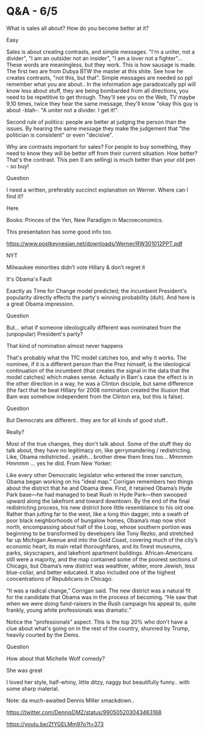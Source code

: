 # Q&A - 6/5

What is sales all about? How do you become better at it?

Easy

Sales is about creating contrasts, and simple messages. "I'm a uniter,
not a divider", "I am an outsider not an insider", "I am a lover not a
fighter"... These words are meaningless, but they work. This is how
sausage is made. The first two are from Dubya BTW the master at this
shite. See how he creates contrasts, "not this, but that". Simple
messages are needed so ppl remember what you are about.. In the
information age paradoxically ppl will know less about stuff, they are
being bombarded from all directions, you need to be repetitive to get
through. They'll see you on the Web, TV maybe 9,10 times, twice they
hear the same message, they'll know "okay this guy is about -blah-. "A
uniter not a divider. I get it!".

Second rule of politics: people are better at judging the person than
the issues. By hearing the same message they make the judgement that
"the politician is consistent" or even "decisive".

Why are contrasts important for sales? For people to buy something,
they need to know they will be better off from their current
situation. How better? That's the contrast. This pen (I am selling) is
much better than your old pen - so buy!

Question

I need a written, preferably succinct explanation on Werner. Where can I find it?

Here

Books: Princes of the Yen, New Paradigm in Macroeconomics.

This presentation has some good info too.

https://www.postkeynesian.net/downloads/Werner/RW301012PPT.pdf

NYT

Milwaukee minorities didn’t vote Hillary & don’t regret it

It's Obama's Fault

Exactly as Time for Change model predicted; the incumbent President's popularity directly effects the party's winning probability (duh). And here is a great Obama impression.

Question

But... what if someone ideologically different was nominated from the (unpopular) President's party?

That kind of nomination almost never happens

That's probably what the TfC model catches too, and why it works. The nominee, if it is a different person than the Prez himself, is the ideological continuation of the incumbent (that creates the signal in the data that the model catches) which makes sense. Actually in Bam's case the effect is in the other direction in a way, he was a Clinton disciple, but same difference (the fact that he beat Hillary for 2008 nomination created the illusion that Bam was somehow independent from the Clinton era, but this is false).

Question

But Democrats are different.. they are for all kinds of good stuff..

Really?

Most of the true changes, they don't talk about. Some of the stuff they do talk about, they have no legitimacy on, like gerrymandering / redistricting. Like, Obama redistricted.. yeahh... brother drew them lines too... Mmmmm Hmmmm ... yes he diid. From New Yorker:

Like every other Democratic legislator who entered the inner sanctum, Obama began working on his “ideal map.” Corrigan remembers two things about the district that he and Obama drew. First, it retained Obama’s Hyde Park base—he had managed to beat Rush in Hyde Park—then swooped upward along the lakefront and toward downtown. By the end of the final redistricting process, his new district bore little resemblance to his old one. Rather than jutting far to the west, like a long thin dagger, into a swath of poor black neighborhoods of bungalow homes, Obama’s map now shot north, encompassing about half of the Loop, whose southern portion was beginning to be transformed by developers like Tony Rezko, and stretched far up Michigan Avenue and into the Gold Coast, covering much of the city’s economic heart, its main retail thoroughfares, and its finest museums, parks, skyscrapers, and lakefront apartment buildings. African-Americans still were a majority, and the map contained some of the poorest sections of Chicago, but Obama’s new district was wealthier, whiter, more Jewish, less blue-collar, and better educated. It also included one of the highest concentrations of Republicans in Chicago. 

“It was a radical change,” Corrigan said. The new district was a natural fit for the candidate that Obama was in the process of becoming. “He saw that when we were doing fund-raisers in the Rush campaign his appeal to, quite frankly, young white professionals was dramatic.”

Notice the "professionals" aspect. This is the top 20% who don't have a clue about what's going on in the rest of the country, shunned by Trump, heavily courted by the Dems.

Question

How about that Michelle Wolf comedy?

She was great

I loved her style, half-whiny, little ditzy, naggy but beautifully
funny.. with some sharp material.

Note: da much-awaited Dennis Miller smackdown..

https://twitter.com/DennisDMZ/status/990505203043463168

https://youtu.be/ZfYGELMm97o?t=373













